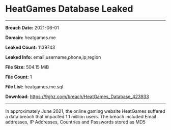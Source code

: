 # HeatGames Database Leaked

------------
**Breach Date:** 2021-06-01

**Domain:** heatgames.me

**Leaked Count:** 1139743

**Leaked Info:** email,username,phone,ip,region

**File Size:** 504.15 MiB

**File Count:** 1

**File List:** heatgames.me.sql

**Download:** https://9ghz.com/breach/HeatGames_Database_423933

------------
In approximately June 2021, the online gaming website HeatGames suffered a data breach that impacted 1.1 million users. The breach included Email addresses, IP Addresses, Countries and Passwords stored as MD5
